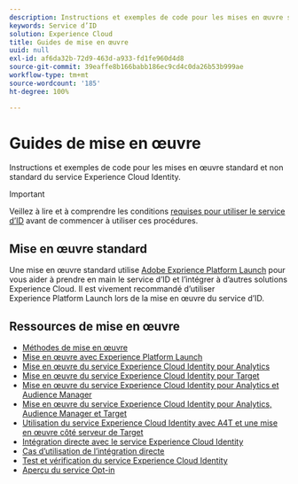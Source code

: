 ```yaml
---
description: Instructions et exemples de code pour les mises en œuvre standard et non standard du service Experience Cloud Identity.
keywords: Service d’ID
solution: Experience Cloud
title: Guides de mise en œuvre
uuid: null
exl-id: af6da32b-72d9-463d-a933-fd1fe960d4d8
source-git-commit: 39eaffe8b166babb186ec9cd4c0da26b53b999ae
workflow-type: tm+mt
source-wordcount: '185'
ht-degree: 100%

---
```


# Guides de mise en œuvre

Instructions et exemples de code pour les mises en œuvre standard et non standard du service Experience Cloud Identity.

>[!IMPORTANT]
>
>Veillez à lire et à comprendre les conditions [requises pour utiliser le service d’ID](../reference/requirements.md) avant de commencer à utiliser ces procédures.

## Mise en œuvre standard

Une mise en œuvre standard utilise [Adobe Exprience Platform Launch](https://experienceleague.adobe.com/docs/experience-platform/tags/home.html?lang=fr) pour vous aider à prendre en main le service d’ID et l’intégrer à d’autres solutions Experience Cloud. Il est vivement recommandé d’utiliser Experience Platform Launch lors de la mise en œuvre du service d’ID.

## Ressources de mise en œuvre

* [Méthodes de mise en œuvre](implementation-methods.md)
* [Mise en œuvre avec Experience Platform Launch](ecid-implement-with-launch.md)
* [Mise en œuvre du service Experience Cloud Identity pour Analytics](setup-analytics.md)
* [Mise en œuvre du service Experience Cloud Identity pour Target](setup-target.md)
* [Mise en œuvre du service Experience Cloud Identity pour Analytics et Audience Manager](setup-aam-analytics.md)
* [Mise en œuvre du service Experience Cloud Identity pour Analytics, Audience Manager et Target](setup-aam-analytics-target.md)
* [Utilisation du service Experience Cloud Identity avec A4T et une mise en œuvre côté serveur de Target](ecid-a4t-target.md)
* [Intégration directe avec le service Experience Cloud Identity](direct-integration.md)
* [Cas d’utilisation de l’intégration directe](direct-integration-examples.md)
* [Test et vérification du service Experience Cloud Identity](test-verify.md)
* [Aperçu du service Opt-in](opt-in-service/optin-overview.md)
